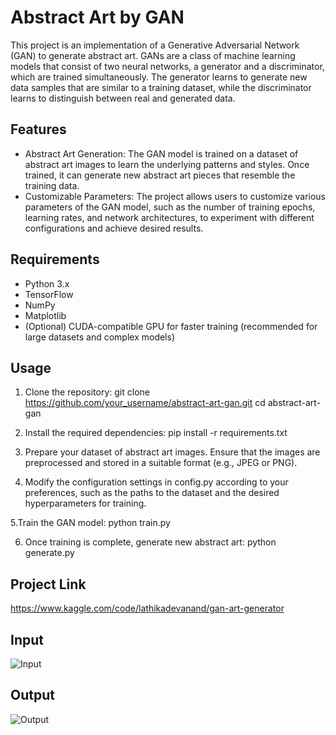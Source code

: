 # Abstract Art by GAN

This project is an implementation of a Generative Adversarial Network (GAN) to generate abstract art. GANs are a class of machine learning models that consist of two neural networks, a generator and a discriminator, which are trained simultaneously. The generator learns to generate new data samples that are similar to a training dataset, while the discriminator learns to distinguish between real and generated data.

## Features

- Abstract Art Generation: The GAN model is trained on a dataset of abstract art images to learn the underlying patterns and styles. Once trained, it can generate new abstract art pieces that resemble the training data.
- Customizable Parameters: The project allows users to customize various parameters of the GAN model, such as the number of training epochs, learning rates, and network architectures, to experiment with different configurations and achieve desired results.

## Requirements

- Python 3.x
- TensorFlow
- NumPy
- Matplotlib
- (Optional) CUDA-compatible GPU for faster training (recommended for large datasets and complex models)

## Usage
1. Clone the repository:
git clone https://github.com/your_username/abstract-art-gan.git
cd abstract-art-gan

2. Install the required dependencies:
pip install -r requirements.txt

3. Prepare your dataset of abstract art images. Ensure that the images are preprocessed and stored in a suitable format (e.g., JPEG or PNG).

4. Modify the configuration settings in config.py according to your preferences, such as the paths to the dataset and the desired hyperparameters for training.

5.Train the GAN model:
python train.py

6. Once training is complete, generate new abstract art:
python generate.py

## Project Link
https://www.kaggle.com/code/lathikadevanand/gan-art-generator

## Input
![Input](https://github.com/lolpanda2004/ArtGAN/assets/98698654/b52b4282-6d8f-4e78-bbaf-474d6056ccf0)

## Output
![Output](https://github.com/lolpanda2004/ArtGAN/assets/98698654/04071c2b-4c04-43b2-b960-2ac9de22be2a)



